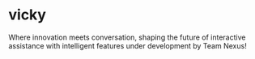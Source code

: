 # vicky
Where innovation meets conversation, shaping the future of interactive assistance with intelligent features under development by Team Nexus!
